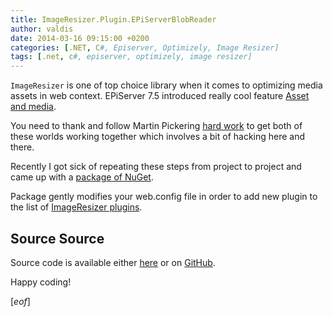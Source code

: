 ```yaml
---
title: ImageResizer.Plugin.EPiServerBlobReader
author: valdis
date: 2014-03-16 09:15:00 +0200
categories: [.NET, C#, Episerver, Optimizely, Image Resizer]
tags: [.net, c#, episerver, optimizely, image resizer]
---
```



`ImageResizer` is one of top choice library when it comes to optimizing media assets in web context. EPiServer 7.5 introduced really cool feature [Asset and media](http://world.episerver.com/Documentation/Items/Developers-Guide/EPiServer-CMS/75/Content/Assets-and-media/Assets-and-media/).

You need to thank and follow Martin Pickering [hard work](http://world.episerver.com/Code/Martin-Pickering/ImageResizingNet-integration-for-CMS75/) to get both of these worlds working together which involves a bit of hacking here and there.

Recently I got sick of repeating these steps from project to project and came up with a [package of NuGet](http://nuget.episerver.com/en/OtherPages/Package/?packageId=ImageResizer.Plugins.EPiServerBlobReader).

Package gently modifies your web.config file in order to add new plugin to the list of [ImageResizer plugins](http://imageresizing.net/plugins).

## Source Source

Source code is available either [here](http://world.episerver.com/Code/Martin-Pickering/ImageResizingNet-integration-for-CMS75/) or on [GitHub](https://github.com/valdisiljuconoks/ImageResizer.Plugins.EPiServerBlobReader).

Happy coding!

[*eof*]
